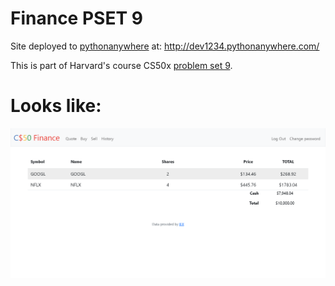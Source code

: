 # Finance PSET 9

Site deployed to [pythonanywhere](https://www.pythonanywhere.com/) at: http://dev1234.pythonanywhere.com/

This is part of Harvard's course CS50x [problem set 9](https://cs50.harvard.edu/x/2023/psets/9/finance/).

# Looks like:
![screenshot of website](./finance.png)
